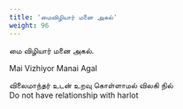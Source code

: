 ```yaml
---
title: 'மைவிழியார் மனை அகல்'
weight: 96
---
```

 

மை விழியார் மனை அகல்.

Mai Vizhiyor Manai Agal

விலைமாந்தர் உடன் உறவு கொள்ளாமல் விலகி நில்  
Do not have relationship with harlot